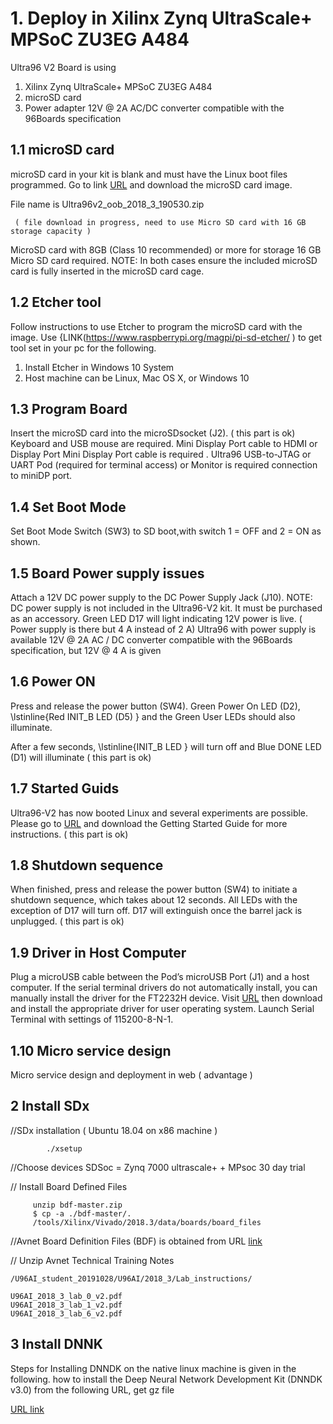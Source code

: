 

#  1. Deploy in Xilinx Zynq UltraScale+ MPSoC ZU3EG A484



Ultra96 V2 Board is using

1. Xilinx Zynq UltraScale+ MPSoC ZU3EG A484
2. microSD card
3. Power adapter 12V @ 2A AC/DC converter compatible with the 96Boards specification


## 1.1  microSD card 

microSD card in your kit is blank and must have the Linux boot files programmed.
	 Go to  link [URL]( https://avtinc.sharepoint.com/teams/ET-Downloads/Shared%20Documents/Forms/AllItems.aspx?id=%2Fteams%2FET%2DDownloads%2FShared%20Documents%2Fprojects%2Fpublic%5Frelease%2F2020%2E1%2FOOB%2Fultra96v2%5Foob%5F2020%5F1%5F210303%5F8GB%2Ezip&parent=%2Fteams%2FET%2DDownloads%2FShared%20Documents%2Fprojects%2Fpublic%5Frelease%2F2020%2E1%2FOOB&p=true&ga=1) and download the microSD card image. 
	 
File name is Ultra96v2_oob_2018_3_190530.zip

	 ( file download in progress, need to use Micro SD card with 16 GB storage capacity )
	 
MicroSD card with 8GB (Class 10 recommended) or more for storage  16 GB Micro SD card required. NOTE: In both cases ensure the included microSD card is fully inserted in the microSD card cage.

## 1.2 Etcher tool

 Follow instructions to use Etcher to program the microSD card with the image.
 Use {LINK(https://www.raspberrypi.org/magpi/pi-sd-etcher/ ) to get tool set in your pc for the following.
 
1. Install Etcher in Windows 10 System
2. Host machine can be Linux, Mac OS X, or Windows 10

## 1.3 Program Board

Insert the microSD card into the microSDsocket (J2).   ( this part is ok)
Keyboard  and USB mouse are required. Mini Display Port cable to HDMI or Display Port  Mini Display Port cable is required .
 Ultra96 USB-to-JTAG or UART Pod (required for terminal access) or Monitor is required connection to miniDP port.

## 1.4 Set Boot Mode

Set Boot Mode Switch (SW3) to SD boot,with switch 1 = OFF and 2 = ON as shown.  

## 1.5  Board Power supply issues

Attach a 12V DC power supply to the DC Power Supply Jack (J10). NOTE: DC power supply is not included in the Ultra96-V2 kit. It must be purchased as an accessory. Green LED D17 will light indicating 12V power is live.  ( Power supply is there but 4 A instead of 2 A)  Ultra96 with power supply is available  12V @ 2A AC / DC converter compatible with the 96Boards specification, but 12V @ 4 A is given

## 1.6  Power ON

 Press and release the power button (SW4).   Green Power On LED (D2), \lstinline{Red INIT_B LED (D5) }  and the Green User LEDs should also illuminate.

After a few seconds, \lstinline{INIT_B LED }  will turn off and Blue DONE LED (D1) will illuminate   ( this part is ok)

## 1.7 Started Guids

Ultra96-V2    has now booted Linux and several experiments are possible. Please go to [URL](https://www.avnet.com/wps/portal/us/products/avnet-boards/avnet-board-families/ultra96-v2/)    and download the Getting Started Guide for more instructions. ( this part is ok)
 
 ## 1.8  Shutdown sequence

When finished, press and release the power button (SW4) to initiate a shutdown sequence, which takes about 12 seconds. All LEDs with the exception of D17 will turn off. D17 will extinguish once the barrel jack is unplugged.  ( this part is ok)

## 1.9  Driver in Host Computer

Plug a microUSB cable between the Pod’s microUSB Port (J1) and a host computer. If the serial terminal drivers do not automatically install, you can manually install the driver for the FT2232H device. Visit [URL]( www.ftdichip.com/Drivers/VCP.htm  ) 
then download and install the appropriate driver for user operating system. Launch  Serial Terminal with settings of   115200-8-N-1. 
 
##  1.10 Micro service design 

Micro service design and deployment in web ( advantage )



 ## 2 Install SDx
 
   //SDx installation  (  Ubuntu 18.04 on x86 machine )
   
            ./xsetup
         
   //Choose devices  SDSoc = Zynq 7000  ultrascale+ + MPsoc 30 day trial

  // Install  Board Defined Files 

         unzip bdf-master.zip
         $ cp -a ./bdf-master/.
         /tools/Xilinx/Vivado/2018.3/data/boards/board_files

   //Avnet Board Definition Files (BDF) is obtained from URL [link](https://github.com/Avnet/bdf) 
   
       

   // Unzip Avnet Technical Training Notes 

	/U96AI_student_20191028/U96AI/2018_3/Lab_instructions/

	U96AI_2018_3_lab_0_v2.pdf
	U96AI_2018_3_lab_1_v2.pdf
	U96AI_2018_3_lab_6_v2.pdf

 ## 3 Install DNNK

Steps for Installing DNNDK on the native linux machine is given in the following. 
how to install the Deep Neural Network Development Kit (DNNDK v3.0) from the following URL, get gz file

[URL link](https://www.xilinx.com/products/design-tools/ai-inference/ai-developer-hub.html#edgeXlnx_dnndk_v3.0_190624.tar.gz)


